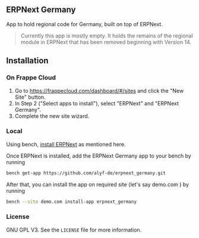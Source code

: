 ## ERPNext Germany

App to hold regional code for Germany, built on top of ERPNext.

> Currently this app is mostly empty. It holds the remains of the regional module in ERPNext that has been removed beginning with Version 14.

## Installation

### On Frappe Cloud

1. Go to https://frappecloud.com/dashboard/#/sites and click the "New Site" button.
2. In Step 2 ("Select apps to install"), select "ERPNext" and "ERPNext Germany".
3. Complete the new site wizard.

### Local

Using bench, [install ERPNext](https://github.com/frappe/bench#installation) as mentioned here.

Once ERPNext is installed, add the ERPNext Germany app to your bench by running

```bash
bench get-app https://github.com/alyf-de/erpnext_germany.git
```

After that, you can install the app on required site (let's say demo.com ) by running

```bash
bench --site demo.com install-app erpnext_germany
```

### License

GNU GPL V3. See the `LICENSE` file for more information.
